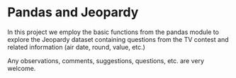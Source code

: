 # Pandas and Jeopardy

In this project we employ the basic functions from the pandas module to explore the Jeopardy dataset containing questions from the TV contest and related information (air date, round, value, etc.)

Any observations, comments, suggestions, questions, etc. are very welcome. 

